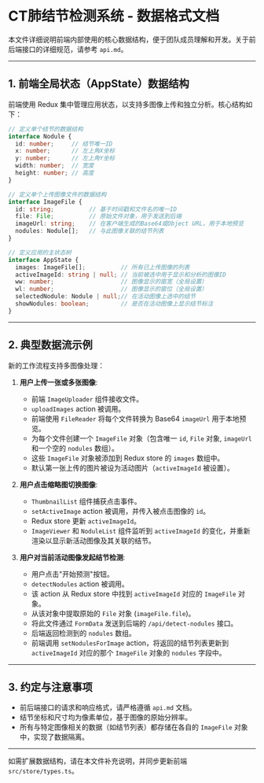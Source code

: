 # CT肺结节检测系统 - 数据格式文档

本文件详细说明前端内部使用的核心数据结构，便于团队成员理解和开发。关于前后端接口的详细规范，请参考 `api.md`。

---

## 1. 前端全局状态（AppState）数据结构

前端使用 Redux 集中管理应用状态，以支持多图像上传和独立分析。核心结构如下：

```typescript
// 定义单个结节的数据结构
interface Nodule {
  id: number;     // 结节唯一ID
  x: number;      // 左上角X坐标
  y: number;      // 左上角Y坐标
  width: number;  // 宽度
  height: number; // 高度
}

// 定义单个上传图像文件的数据结构
interface ImageFile {
  id: string;          // 基于时间戳和文件名的唯一ID
  file: File;          // 原始文件对象，用于发送到后端
  imageUrl: string;    // 在客户端生成的Base64或Object URL，用于本地预览
  nodules: Nodule[];   // 与此图像关联的结节列表
}

// 定义应用的主状态树
interface AppState {
  images: ImageFile[];          // 所有已上传图像的列表
  activeImageId: string | null; // 当前被选中用于显示和分析的图像ID
  ww: number;                   // 图像显示的窗宽（全局设置）
  wl: number;                   // 图像显示的窗位（全局设置）
  selectedNodule: Nodule | null;// 在活动图像上选中的结节
  showNodules: boolean;         // 是否在活动图像上显示结节标注
}
```

---

## 2. 典型数据流示例

新的工作流程支持多图像处理：

1.  **用户上传一张或多张图像**:
    - 前端 `ImageUploader` 组件接收文件。
    - `uploadImages` action 被调用。
    - 前端使用 `FileReader` 将每个文件转换为 Base64 `imageUrl` 用于本地预览。
    - 为每个文件创建一个 `ImageFile` 对象（包含唯一 `id`, `File` 对象, `imageUrl` 和一个空的 `nodules` 数组）。
    - 这些 `ImageFile` 对象被添加到 Redux store 的 `images` 数组中。
    - 默认第一张上传的图片被设为活动图片（`activeImageId` 被设置）。

2.  **用户点击缩略图切换图像**:
    - `ThumbnailList` 组件捕获点击事件。
    - `setActiveImage` action 被调用，并传入被点击图像的 `id`。
    - Redux store 更新 `activeImageId`。
    - `ImageViewer` 和 `NoduleList` 组件监听到 `activeImageId` 的变化，并重新渲染以显示新活动图像及其关联的结节。

3.  **用户对当前活动图像发起结节检测**:
    - 用户点击"开始预测"按钮。
    - `detectNodules` action 被调用。
    - 该 action 从 Redux store 中找到 `activeImageId` 对应的 `ImageFile` 对象。
    - 从该对象中提取原始的 `File` 对象 (`imageFile.file`)。
    - 将此文件通过 `FormData` 发送到后端的 `/api/detect-nodules` 接口。
    - 后端返回检测到的 `nodules` 数组。
    - 前端调用 `setNodulesForImage` action，将返回的结节列表更新到 `activeImageId` 对应的那个 `ImageFile` 对象的 `nodules` 字段中。

---

## 3. 约定与注意事项
- 前后端接口的请求和响应格式，请严格遵循 `api.md` 文档。
- 结节坐标和尺寸均为像素单位，基于图像的原始分辨率。
- 所有与特定图像相关的数据（如结节列表）都存储在各自的 `ImageFile` 对象中，实现了数据隔离。

---

如需扩展数据结构，请在本文件补充说明，并同步更新前端 `src/store/types.ts`。 